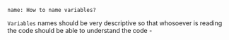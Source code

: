 ﻿```ngMeta
name: How to name variables?
```

`Variables` names should be very descriptive so that whosoever is reading the code should be able to understand the code -
